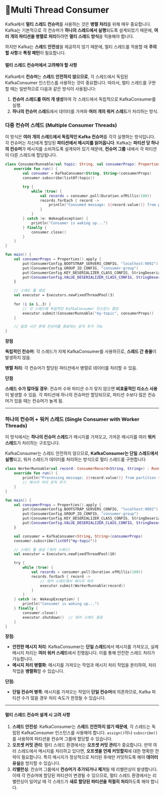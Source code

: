 # Multi Thread Consumer

Kafka에서 **멀티 스레드 컨슈머**를 사용하는 것은 **병렬 처리**를 위해 매우 중요합니다. Kafka는 기본적으로 각 컨슈머가 **하나의 스레드에서 실행**되도록 설계되었기 때문에, **여러 개의 파티션을 병렬로 처리**하려면 **멀티 스레드 방식**을 적용해야 합니다.&#x20;

하지만 Kafka는 **스레드 안전성**을 제공하지 않기 때문에, 멀티 스레드를 적용할 때 **주의할 사항**과 **특정 패턴**이 필요합니다.

#### 멀티 스레드 컨슈머에서 고려해야 할 사항

Kafka에서 **컨슈머**는 **스레드 안전하지 않으므로**, 각 스레드에서 독립된 KafkaConsumer 인스턴스를 사용하는 것이 중요합니다. 따라서, 멀티 스레드를 구현할 때는 일반적으로 다음과 같은 방식이 사용됩니다:

1. **컨슈머 스레드를 여러 개 생성**하여 각 스레드에서 독립적으로 KafkaConsumer를 실행.
2. **하나의 컨슈머 스레드**에서 데이터를 가져와 **여러 개의 워커 스레드**가 처리하는 방식.

### 다중 컨슈머 스레드 (Multiple Consumer Threads)

이 방식은 **여러 개의 스레드에서 독립적인 Kafka 컨슈머**를 각각 실행하는 방식입니다. 각 컨슈머는 자신에게 할당된 **파티션에서 메시지를 읽어옵니다**. Kafka는 **파티션 당 하나의 컨슈머**가 메시지를 소비하도록 설계되어 있기 때문에, **컨슈머 그룹** 내에서 각 파티션이 다른 스레드에 할당됩니다.

```kotlin
class ConsumerRunnable(val topic: String, val consumerProps: Properties) : Runnable {
    override fun run() {
        val consumer = KafkaConsumer<String, String>(consumerProps)
        consumer.subscribe(listOf(topic))

        try {
            while (true) {
                val records = consumer.poll(Duration.ofMillis(100))
                records.forEach { record ->
                    println("Consumed message: ${record.value()} from partition ${record.partition()}")
                }
            }
        } catch (e: WakeupException) {
            println("Consumer is waking up...")
        } finally {
            consumer.close()
        }
    }
}

fun main() {
    val consumerProps = Properties().apply {
        put(ConsumerConfig.BOOTSTRAP_SERVERS_CONFIG, "localhost:9092")
        put(ConsumerConfig.GROUP_ID_CONFIG, "consumer-group")
        put(ConsumerConfig.KEY_DESERIALIZER_CLASS_CONFIG, StringDeserializer::class.java.name)
        put(ConsumerConfig.VALUE_DESERIALIZER_CLASS_CONFIG, StringDeserializer::class.java.name)
    }

    // 스레드 풀 생성
    val executor = Executors.newFixedThreadPool(3)
    
    for (i in 1..3) {
        // 각 스레드에 독립적인 KafkaConsumer 인스턴스 할당
        executor.submit(ConsumerRunnable("my-topic", consumerProps))
    }

    // 일정 시간 후에 컨슈머를 종료하는 로직 추가 가능
}
```

**장점**

**독립적인 컨슈머**: 각 스레드가 자체 KafkaConsumer를 사용하므로, **스레드 간 충돌**이 발생하지 않음.

**병렬 처리**: 각 컨슈머가 할당된 파티션에서 병렬로 데이터를 처리할 수 있음.

**단점**

**스레드 수가 많아질 경우**: 컨슈머 수와 파티션 수가 맞지 않으면 **비효율적인 리소스 사용**이 발생할 수 있음. 각 파티션에 하나의 컨슈머만 할당되므로, 파티션 수보다 많은 컨슈머가 있을 때는 컨슈머가 놀게 됨.

***

### 하나의 컨슈머 + 워커 스레드 (Single Consumer with Worker Threads)

이 방식에서는 **하나의 컨슈머 스레드**가 메시지를 가져오고, 가져온 메시지를 여러 **워커 스레드**가 처리하는 구조입니다.&#x20;

KafkaConsumer는 스레드 안전하지 않으므로, **KafkaConsumer는 단일 스레드에서 실행**되고, 워커 스레드가 데이터를 처리하는 방식으로 멀티 스레드를 구현합니다

```kotlin
class WorkerRunnable(val record: ConsumerRecord<String, String>) : Runnable {
    override fun run() {
        println("Processing message: ${record.value()} from partition ${record.partition()}")
        // 메시지 처리 로직 추가
    }
}

fun main() {
    val consumerProps = Properties().apply {
        put(ConsumerConfig.BOOTSTRAP_SERVERS_CONFIG, "localhost:9092")
        put(ConsumerConfig.GROUP_ID_CONFIG, "consumer-group")
        put(ConsumerConfig.KEY_DESERIALIZER_CLASS_CONFIG, StringDeserializer::class.java.name)
        put(ConsumerConfig.VALUE_DESERIALIZER_CLASS_CONFIG, StringDeserializer::class.java.name)
    }

    val consumer = KafkaConsumer<String, String>(consumerProps)
    consumer.subscribe(listOf("my-topic"))

    // 스레드 풀 생성 (워커 스레드)
    val executor = Executors.newFixedThreadPool(10)

    try {
        while (true) {
            val records = consumer.poll(Duration.ofMillis(100))
            records.forEach { record ->
                // 워커 스레드에서 메시지 처리
                executor.submit(WorkerRunnable(record))
            }
        }
    } catch (e: WakeupException) {
        println("Consumer is waking up...")
    } finally {
        consumer.close()
        executor.shutdown()  // 워커 스레드 종료
    }
}
```

**장점:**

* **안전한 메시지 처리**: KafkaConsumer는 **단일 스레드**에서 메시지를 가져오고, 실제 메시지 처리는 **여러 워커 스레드**에서 진행됩니다. 이를 통해 안전한 스레드 처리가 가능합니다.
* **메시지 처리 병렬화**: 메시지를 가져오는 작업과 메시지 처리 작업을 분리하여, 처리 작업을 **병렬화**할 수 있습니다.

**단점:**

* **단일 컨슈머 병목**: 메시지를 가져오는 작업이 **단일 컨슈머**에 의존하므로, Kafka 파티션 수가 많을 경우 처리 속도가 한정될 수 있습니다.

***

#### 멀티 스레드 컨슈머 설계 시 고려 사항

1. **스레드 안전성**: KafkaConsumer는 **스레드 안전하지 않기 때문에**, 각 스레드는 독립된 KafkaConsumer 인스턴스를 사용해야 합니다. `assign()`이나 `subscribe()`를 사용하여 파티션을 컨슈머 그룹에 할당할 수 있습니다.
2. **오프셋 커밋 관리**: 멀티 스레드 환경에서는 **오프셋 커밋 관리**가 중요합니다. 만약 여러 스레드에서 메시지를 처리하고 있다면, **오프셋을 언제 커밋할지**에 대한 명확한 전략이 필요합니다. 특히 메시지가 정상적으로 처리된 후에만 커밋하도록 해야 **데이터 유실**을 방지할 수 있습니다.
3. **리밸런싱**: 컨슈머 그룹에서 **컨슈머가 추가되거나 제거**될 때 리밸런싱이 발생합니다. 이때 각 컨슈머에 할당된 파티션이 변경될 수 있으므로, 멀티 스레드 환경에서는 리밸런싱이 일어날 때 각 스레드가 **새로 할당된 파티션을 적절히 처리**하도록 해야 합니다.

